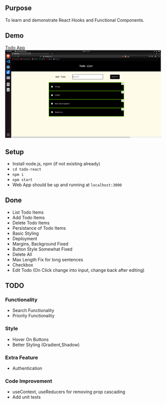 ## Purpose

To learn and demonstrate React Hooks and Functional Components.

## Demo

<a href="https://todopolaris.netlify.app/">Todo App</a>
<img src="versions/3.png">

## Setup

- Install node.js, npm (if not existing already)
- `cd todo-react`
- `npm i`
- `npm start`
- Web App should be up and running at `localhost:3000`

## Done

- List Todo Items
- Add Todo Items
- Delete Todo Items
- Persistance of Todo Items
- Basic Styling
- Deployment
- Margins, Background Fixed
- Button Style Somewhat Fixed
- Delete All
- Max Length Fix for long sentences
- Checkbox
- Edit Todo (On Click change into input, change back after editing)

## TODO

### Functionality

- Search Functionality
- Priority Functionality

### Style

- Hover On Buttons
- Better Styling (Gradient,Shadow)

### Extra Feature

- Authentication

### Code Improvement

- useContext, useReducers for removing prop cascading
- Add unit tests
